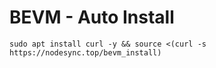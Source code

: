 # BEVM - Auto Install

```sudo apt install curl -y && source <(curl -s https://nodesync.top/bevm_install)```

